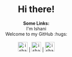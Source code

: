 <!--- heading 1 -->
<h1 align="center">Hi there!</h1>

<p align="center">
    <b>Some Links:</b>
    <br>
    I'm Ishani
    <br>
    Welcome to my GitHub :hugs:
    <br><br>
    <a href="https://ishani.kathuria.net/"><img alt="ishani kathuria's website" width="30px" src="https://ishani.kathuria.net/favicon.ico" /></a> |
    <a href="https://www.linkedin.com/in/ishani-kathuria/"><img alt="ishani kathuria's LinkedIn" width="30px" src="https://cdn.jsdelivr.net/npm/simple-icons@v3/icons/linkedin.svg" /></a> |
    <a href="https://www.instagram.com/ii.meraki.ii/?hl=en"><img alt="ishani kathuria's Instagram" width="30px" src="https://cdn.jsdelivr.net/npm/simple-icons@v3/icons/instagram.svg" /></a>
</p>

